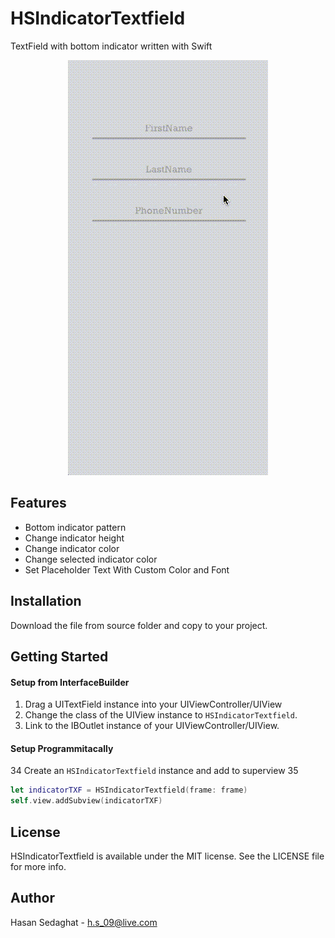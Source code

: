 # HSIndicatorTextfield
 TextField with bottom indicator written with Swift

<p align="center">
    <img src="./Screenshots/Showcase.gif">
</p>

## Features
- Bottom indicator pattern
- Change indicator height
- Change indicator color
- Change selected indicator color
- Set Placeholder Text With Custom Color and Font

## Installation
Download the file from source folder and copy to your project.

## Getting Started
#### Setup from InterfaceBuilder
1. Drag a UITextField instance into your UIViewController/UIView
2. Change the class of the UIView instance to `HSIndicatorTextfield`.
3. Link to the IBOutlet instance of your UIViewController/UIView.

#### Setup Programmitacally
34
Create an `HSIndicatorTextfield` instance and add to superview
35
```swift
let indicatorTXF = HSIndicatorTextfield(frame: frame)
self.view.addSubview(indicatorTXF)
```
## License
HSIndicatorTextfield is available under the MIT license. See the LICENSE file for more info.


## Author
Hasan Sedaghat - h.s_09@live.com

